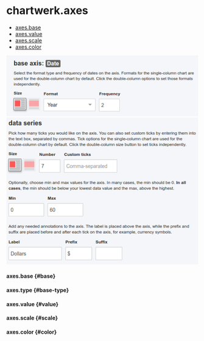 # chartwerk.axes

- [axes.base](#base)
- [axes.value](#value)
- [axes.scale](#scale)
- [axes.color](#color)

<img class="screenshot" src="../img/screenshots/base_axis_date.png" />


<img class="screenshot" src="../img/screenshots/value_axis.png" />


#### axes.base {#base}

#### axes.type {#base-type}

#### axes.value {#value}

#### axes.scale {#scale}

#### axes.color {#color}